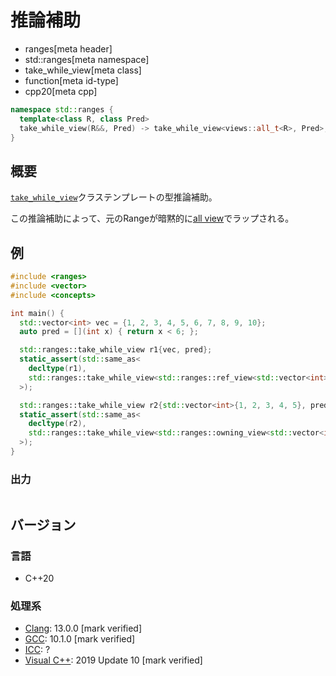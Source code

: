 # 推論補助
* ranges[meta header]
* std::ranges[meta namespace]
* take_while_view[meta class]
* function[meta id-type]
* cpp20[meta cpp]

```cpp
namespace std::ranges {
  template<class R, class Pred>
  take_while_view(R&&, Pred) -> take_while_view<views::all_t<R>, Pred>;
}
```

## 概要

[`take_while_view`](../take_while_view.md)クラステンプレートの型推論補助。

この推論補助によって、元のRangeが暗黙的に[all view](../all.md)でラップされる。

## 例
```cpp example
#include <ranges>
#include <vector>
#include <concepts>

int main() {
  std::vector<int> vec = {1, 2, 3, 4, 5, 6, 7, 8, 9, 10};
  auto pred = [](int x) { return x < 6; };

  std::ranges::take_while_view r1{vec, pred};
  static_assert(std::same_as<
    decltype(r1),
    std::ranges::take_while_view<std::ranges::ref_view<std::vector<int>>, decltype(pred)>
  >);

  std::ranges::take_while_view r2{std::vector<int>{1, 2, 3, 4, 5}, pred};
  static_assert(std::same_as<
    decltype(r2),
    std::ranges::take_while_view<std::ranges::owning_view<std::vector<int>>, decltype(pred)>
  >);
}
```

### 出力
```
```

## バージョン
### 言語
- C++20

### 処理系
- [Clang](/implementation.md#clang): 13.0.0 [mark verified]
- [GCC](/implementation.md#gcc): 10.1.0 [mark verified]
- [ICC](/implementation.md#icc): ?
- [Visual C++](/implementation.md#visual_cpp): 2019 Update 10 [mark verified]